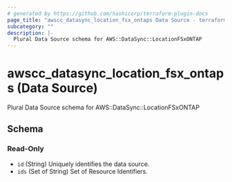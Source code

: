 ```yaml
---
# generated by https://github.com/hashicorp/terraform-plugin-docs
page_title: "awscc_datasync_location_fsx_ontaps Data Source - terraform-provider-awscc"
subcategory: ""
description: |-
  Plural Data Source schema for AWS::DataSync::LocationFSxONTAP
---
```


# awscc_datasync_location_fsx_ontaps (Data Source)

Plural Data Source schema for AWS::DataSync::LocationFSxONTAP



<!-- schema generated by tfplugindocs -->
## Schema

### Read-Only

- `id` (String) Uniquely identifies the data source.
- `ids` (Set of String) Set of Resource Identifiers.
